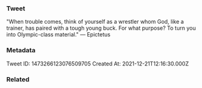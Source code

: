 ### Tweet
"When trouble comes, think of yourself as a wrestler whom God, like a trainer, has paired with a tough young buck. For what purpose? To turn you into Olympic-class material." — Epictetus

### Metadata
Tweet ID: 1473266123076509705
Created At: 2021-12-21T12:16:30.000Z

### Related


